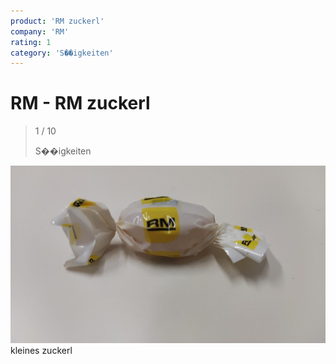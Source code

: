 ```yaml
---
product: 'RM zuckerl'
company: 'RM'
rating: 1
category: 'S��igkeiten'
---
```


# RM - RM zuckerl
>
> 1 / 10
>
> S��igkeiten

![RM zuckerl](./assets/rm-rm-zuckerl-286b3c82-c17f-4ec5-b096-8fbc9ec575c1.jpg)
kleines zuckerl

